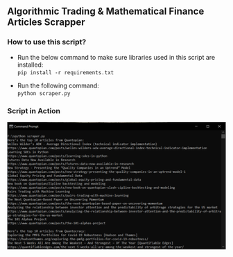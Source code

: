 ## Algorithmic Trading & Mathematical Finance Articles Scrapper
### How to use this script?
- Run the below command to make sure libraries used in this script are installed:<br>
`pip install -r requirements.txt`

- Run the following command:<br>
`python scraper.py`

### Script in Action
![](script_in_action.PNG)
